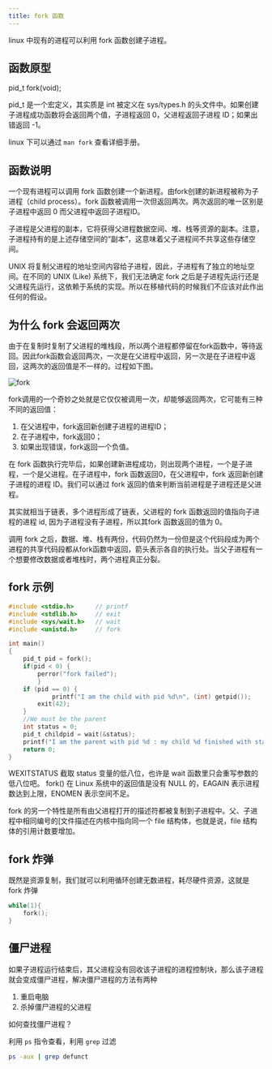 ```yaml
---
title: fork 函数
---
```


linux 中现有的进程可以利用 fork 函数创建子进程。

## 函数原型

pid_t fork(void);

pid_t 是一个宏定义，其实质是 int 被定义在 sys/types.h 的头文件中。如果创建子进程成功函数将会返回两个值，子进程返回 0，父进程返回子进程 ID；如果出错返回 -1。

linux 下可以通过 `man fork` 查看详细手册。

## 函数说明

一个现有进程可以调用 fork 函数创建一个新进程。由fork创建的新进程被称为子进程（child process）。fork 函数被调用一次但返回两次。两次返回的唯一区别是子进程中返回 0 而父进程中返回子进程ID。

子进程是父进程的副本，它将获得父进程数据空间、堆、栈等资源的副本。注意，子进程持有的是上述存储空间的“副本”，这意味着父子进程间不共享这些存储空间。

UNIX 将复制父进程的地址空间内容给子进程，因此，子进程有了独立的地址空间。在不同的 UNIX (Like) 系统下，我们无法确定 fork 之后是子进程先运行还是父进程先运行，这依赖于系统的实现。所以在移植代码的时候我们不应该对此作出任何的假设。

## 为什么 fork 会返回两次

由于在复制时复制了父进程的堆栈段，所以两个进程都停留在fork函数中，等待返回。因此fork函数会返回两次，一次是在父进程中返回，另一次是在子进程中返回，这两次的返回值是不一样的。过程如下图。

![fork](/operating-system/img/fork.png)

fork调用的一个奇妙之处就是它仅仅被调用一次，却能够返回两次，它可能有三种不同的返回值：

1. 在父进程中，fork返回新创建子进程的进程ID；
2. 在子进程中，fork返回0；
3. 如果出现错误，fork返回一个负值。

在 fork 函数执行完毕后，如果创建新进程成功，则出现两个进程，一个是子进程，一个是父进程。在子进程中，fork 函数返回0，在父进程中，fork 返回新创建子进程的进程 ID。我们可以通过 fork 返回的值来判断当前进程是子进程还是父进程。

其实就相当于链表，多个进程形成了链表，父进程的 fork 函数返回的值指向子进程的进程 id, 因为子进程没有子进程，所以其fork 函数返回的值为 0。

调用 fork 之后，数据、堆、栈有两份，代码仍然为一份但是这个代码段成为两个进程的共享代码段都从fork函数中返回，箭头表示各自的执行处。当父子进程有一个想要修改数据或者堆栈时，两个进程真正分裂。

## fork 示例

``` c
#include <stdio.h>      // printf
#include <stdlib.h>     // exit
#include <sys/wait.h>   // wait
#include <unistd.h>     // fork

int main()
{
	pid_t pid = fork();
	if(pid < 0) {
		perror("fork failed");
        }
	if (pid == 0) {
	        printf("I am the child with pid %d\n", (int) getpid());
		exit(42);
	}
	//We must be the parent
	int status = 0;	
	pid_t childpid = wait(&status);
	printf("I am the parent with pid %d : my child %d finished with status %d.\n", (int)getpid(), (int)childpid, WEXITSTATUS(status));     
	return 0;
}

```

WEXITSTATUS 截取 status 变量的低八位，也许是 wait 函数里只会重写参数的低八位吧。
fork() 在 Linux 系统中的返回值是没有 NULL 的，EAGAIN 表示进程数达到上限，ENOMEN 表示空间不足。

fork 的另一个特性是所有由父进程打开的描述符都被复制到子进程中。父、子进程中相同编号的[文件描述在内核中指向同一个 file 结构体，也就是说，file 结构体的引用计数要增加。

## fork 炸弹

既然是资源复制，我们就可以利用循环创建无数进程，耗尽硬件资源，这就是 fork 炸弹

```c
while(1){
    fork();
}
```

## 僵尸进程

如果子进程运行结束后，其父进程没有回收该子进程的进程控制块，那么该子进程就会变成僵尸进程，解决僵尸进程的方法有两种

1. 重启电脑
2. 杀掉僵尸进程的父进程

如何查找僵尸进程？

利用 `ps` 指令查看，利用 `grep` 过滤

```bash
ps -aux | grep defunct
```

